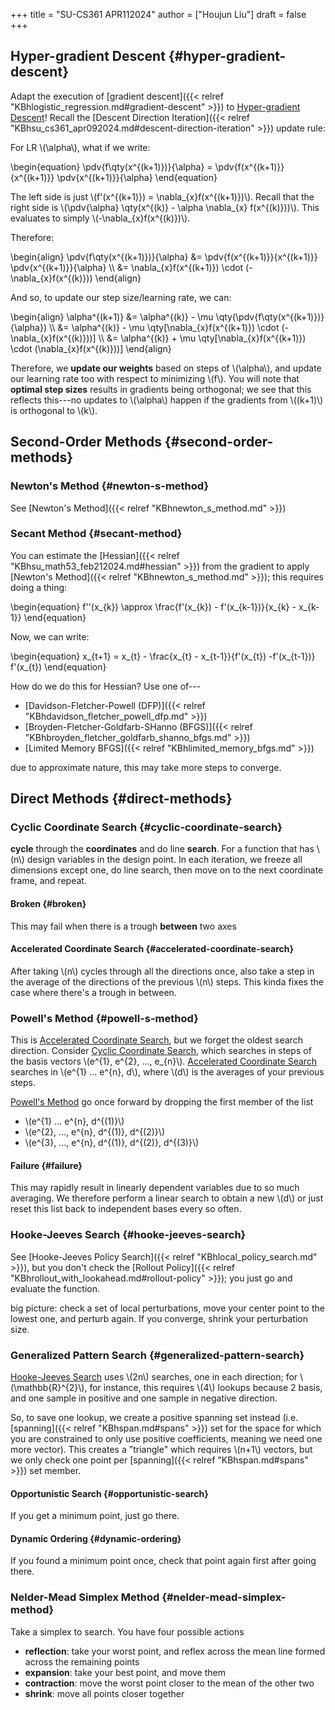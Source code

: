 +++
title = "SU-CS361 APR112024"
author = ["Houjun Liu"]
draft = false
+++

## Hyper-gradient Descent {#hyper-gradient-descent}

Adapt the execution of [gradient descent]({{< relref "KBhlogistic_regression.md#gradient-descent" >}}) to [Hyper-gradient Descent](#hyper-gradient-descent)! Recall the [Descent Direction Iteration]({{< relref "KBhsu_cs361_apr092024.md#descent-direction-iteration" >}}) update rule:

For LR \\(\alpha\\), what if we write:

\begin{equation}
\pdv{f\qty(x^{(k+1)})}{\alpha} = \pdv{f(x^{(k+1)}}{x^{(k+1)}} \pdv{x^{(k+1)}}{\alpha}
\end{equation}

The left side is just \\(f'(x^{(k+1)}) = \nabla\_{x}f(x^{(k+1)})\\). Recall that the right side is \\(\pdv{\alpha} \qty(x^{(k)} - \alpha \nabla\_{x} f(x^{(k)}))\\). This evaluates to simply \\(-\nabla\_{x}f(x^{(k)})\\).

Therefore:

\begin{align}
\pdv{f\qty(x^{(k+1)})}{\alpha} &= \pdv{f(x^{(k+1)}}{x^{(k+1)}} \pdv{x^{(k+1)}}{\alpha}  \\\\
&= \nabla\_{x}f(x^{(k+1)}) \cdot (-\nabla\_{x}f(x^{(k)}))
\end{align}

And so, to update our step size/learning rate, we can:

\begin{align}
\alpha^{(k+1)} &= \alpha^{(k)} - \mu \qty(\pdv{f\qty(x^{(k+1)})}{\alpha})  \\\\
&= \alpha^{(k)} - \mu \qty[\nabla\_{x}f(x^{(k+1)}) \cdot (-\nabla\_{x}f(x^{(k)}))]   \\\\
&= \alpha^{(k)} + \mu \qty[\nabla\_{x}f(x^{(k+1)}) \cdot (\nabla\_{x}f(x^{(k)}))]
\end{align}

Therefore, we **update our weights** based on steps of \\(\alpha\\), and update our learning rate too with respect to minimizing \\(f\\). You will note that **optimal step sizes** results in gradients being orthogonal; we see that this reflects this---no updates to \\(\alpha\\) happen if the gradients from \\((k+1)\\) is orthogonal to \\(k\\).


## Second-Order Methods {#second-order-methods}


### Newton's Method {#newton-s-method}

See [Newton's Method]({{< relref "KBhnewton_s_method.md" >}})


### Secant Method {#secant-method}

You can estimate the [Hessian]({{< relref "KBhsu_math53_feb212024.md#hessian" >}}) from the gradient to apply [Newton's Method]({{< relref "KBhnewton_s_method.md" >}}); this requires doing a thing:

\begin{equation}
f''(x\_{k}) \approx \frac{f'(x\_{k}) - f'(x\_{k-1})}{x\_{k} - x\_{k-1}}
\end{equation}

Now, we can write:

\begin{equation}
x\_{t+1} = x\_{t} - \frac{x\_{t} - x\_{t-1}}{f'(x\_{t}) -f'(x\_{t-1})} f'(x\_{t})
\end{equation}

How do we do this for Hessian? Use one of---

-   [Davidson-Fletcher-Powell (DFP)]({{< relref "KBhdavidson_fletcher_powell_dfp.md" >}})
-   [Broyden-Fletcher-Goldfarb-SHanno (BFGS)]({{< relref "KBhbroyden_fletcher_goldfarb_shanno_bfgs.md" >}})
-   [Limited Memory BFGS]({{< relref "KBhlimited_memory_bfgs.md" >}})

due to approximate nature, this may take more steps to converge.


## Direct Methods {#direct-methods}


### Cyclic Coordinate Search {#cyclic-coordinate-search}

**cycle** through the **coordinates** and do line **search**. For a function that has \\(n\\) design variables in the design point. In each iteration, we freeze all dimensions except one, do line search, then move on to the next coordinate frame, and repeat.


#### Broken {#broken}

This may fail when there is a trough **between** two axes


#### Accelerated Coordinate Search {#accelerated-coordinate-search}

After taking \\(n\\) cycles through all the directions once, also take a step in the average of the directions of the previous \\(n\\) steps. This kinda fixes the case where there's a trough in between.


### Powell's Method {#powell-s-method}

This is [Accelerated Coordinate Search](#accelerated-coordinate-search), but we forget the oldest search direction. Consider [Cyclic Coordinate Search](#cyclic-coordinate-search), which searches in steps of the basis vectors \\(e^{1}, e^{2}, ..., e\_{n}\\). [Accelerated Coordinate Search](#accelerated-coordinate-search) searches in \\(e^{1} ... e^{n}, d\\), where \\(d\\) is the averages of your previous steps.

[Powell's Method](#powell-s-method) go once forward by dropping the first member of the list

-   \\(e^{1} ... e^{n}, d^{(1)}\\)
-   \\(e^{2}, ..., e^{n}, d^{(1)}, d^{(2)}\\)
-   \\(e^{3}, ..., e^{n}, d^{(1)}, d^{(2)}, d^{(3)}\\)


#### Failure {#failure}

This may rapidly result in linearly dependent variables due to so much averaging. We therefore perform a linear search to obtain a new \\(d\\) or just reset this list back to independent bases every so often.


### Hooke-Jeeves Search {#hooke-jeeves-search}

See [Hooke-Jeeves Policy Search]({{< relref "KBhlocal_policy_search.md" >}}), but you don't check the [Rollout Policy]({{< relref "KBhrollout_with_lookahead.md#rollout-policy" >}}); you just go and evaluate the function.

big picture: check a set of local perturbations, move your center point to the lowest one, and perturb again. If you converge, shrink your perturbation size.


### Generalized Pattern Search {#generalized-pattern-search}

[Hooke-Jeeves Search](#hooke-jeeves-search) uses \\(2n\\) searches, one in each direction; for \\(\mathbb{R}^{2}\\), for instance, this requires \\(4\\) lookups because 2 basis, and one sample in positive and one sample in negative direction.

So, to save one lookup, we create a positive spanning set instead (i.e. [spanning]({{< relref "KBhspan.md#spans" >}}) set for the space for which you are constrained to only use positive coefficients, meaning we need one more vector). This creates a "triangle" which requires \\(n+1\\) vectors, but we only check one point per [spanning]({{< relref "KBhspan.md#spans" >}}) set member.


#### Opportunistic Search {#opportunistic-search}

If you get a minimum point, just go there.


#### Dynamic Ordering {#dynamic-ordering}

If you found a minimum point once, check that point again first after going there.


### Nelder-Mead Simplex Method {#nelder-mead-simplex-method}

Take a simplex to search. You have four possible actions

-   **reflection**: take your worst point, and reflex across the mean line formed across the remaining points
-   **expansion**: take your best point, and move them
-   **contraction**: move the worst point closer to the mean of the other two
-   **shrink**: move all points closer together
